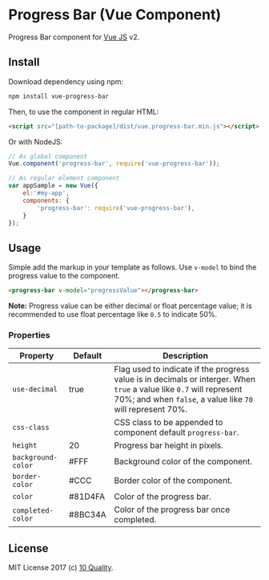 # Progress Bar (Vue Component)

Progress Bar component for [Vue JS](https://vuejs.org/) v2.

## Install

Download dependency using npm:
```bash
npm install vue-progress-bar
```

Then, to use the component in regular HTML:
```html
<script src="[path-to-package]/dist/vue.progress-bar.min.js"></script>
```

Or with NodeJS:
```javascript
// As global component
Vue.component('progress-bar', require('vue-progress-bar'));

// As regular element component
var appSample = new Vue({
    el:'#my-app',
    components: {
        'progress-bar': require('vue-progress-bar'),
    } 
});
```

## Usage

Simple add the markup in your template as follows. Use `v-model` to bind the progress value to the component.
```html
<progress-bar v-model="progressValue"></progress-bar>
```
**Note:** Progress value can be either decimal or float percentage value; it is recommended to use float percentage like `0.5` to indicate 50%.

### Properties
| Property           | Default | Description                                                   |
| ------------------ | ------- | ------------------------------------------------------------- |
| `use-decimal`      | true    | Flag used to indicate if the progress value is in decimals or interger. When `true` a value like `0.7` will represent 70%; and when `false`, a value like `70` will represent 70%. |
| `css-class`        |         | CSS class to be appended to component default `progress-bar`. |
| `height`           | 20      | Progress bar height in pixels.                                |
| `background-color` | #FFF    | Background color of the component.                            |
| `border-color`     | #CCC    | Border color of the component.                                |
| `color`            | #81D4FA | Color of the progress bar.                                    |
| `completed-color`  | #8BC34A | Color of the progress bar once completed.                     |

## License
MIT License
2017 (c) [10 Quality](http://www.10quality.com).